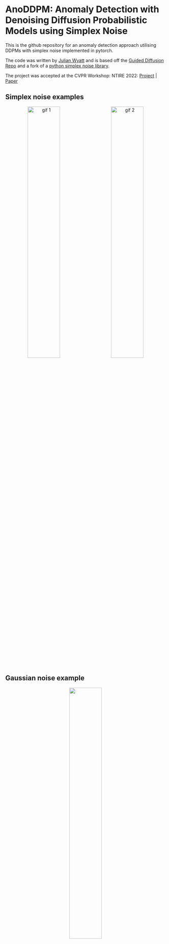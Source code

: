 # AnoDDPM: Anomaly Detection with Denoising Diffusion Probabilistic Models using Simplex Noise

This is the github repository for an anomaly detection approach utilising DDPMs with simplex noise implemented in
pytorch.

The code was written by [Julian Wyatt](https://github.com/Julian-Wyatt) and is based off
the [Guided Diffusion Repo](https://github.com/openai/guided-diffusion) and a fork of
a [python simplex noise library](https://github.com/lmas/opensimplex).

The project was accepted at the CVPR Workshop: NTIRE 2022: [Project](https://julianwyatt.co.uk/anoddpm)
| [Paper](https://openaccess.thecvf.com/content/CVPR2022W/NTIRE/html/Wyatt_AnoDDPM_Anomaly_Detection_With_Denoising_Diffusion_Probabilistic_Models_Using_Simplex_CVPRW_2022_paper.html)

## Simplex noise examples

<p align="center">
  <img alt="gif 1" src="https://github.com/Julian-Wyatt/JulianWyatt.github.io/blob/db50a67bec8aece87e185260572ece35d74b74df/assets/img/portfolio/anoddpm2-compressed.gif" width="45%">
&nbsp; &nbsp; &nbsp; &nbsp;
  <img alt="gif 2" src="https://github.com/Julian-Wyatt/JulianWyatt.github.io/blob/db50a67bec8aece87e185260572ece35d74b74df/assets/img/portfolio/anoddpm3-compressed.gif" width="45%">
</p>

## Gaussian noise example

<p align="center">
  <img src='https://github.com/Julian-Wyatt/JulianWyatt.github.io/blob/db50a67bec8aece87e185260572ece35d74b74df/assets/img/portfolio/anoddpmGauss.gif' width=45%>
</p>

## File structure:

- dataset.py - custom dataset loader
- detection.py - code for generating measures & initial testing and experimentation.
- diffusion_training.py - training procedure
- evaluation.py - functions for measures and metrics
- GaussianDiffusion.py - Gaussian architecture with custom detection, forked from https://github.
  com/openai/guided-diffusion
- generate_images.py - generates images for Figs in paper
- graphs.py - reduce graph quality, load and visualise graphs
- helpers.py - helper functions for use in several places ie checkpoint loading
- perlin.py - Generating Fig 2 and testing octaves
- simplex.py - Simplex class - forked from https://github.com/lmas/opensimplex with added multi-scale code.
- UNet.py - UNet architecture, forked from https://github.com/openai/guided-diffusion
- test_args/args{i}.json - primary example seen below
- model/diff-params-ARGS={i}/params-final.pt - checkpoint for i'th arg
- Examples/ - demonstration of early testing
- diffusion-videos/ARGS={i}/ - video outputs of varying args across training, testing and detection
- diffusion-training-images/ARGS={i}/ - detection images
- metrics/ - storage of varying metrics
- final-outputs/ - outputs from generate_images.py

For access to checkpoints, please get in touch. For access to datasets, please refer to the paper's citations.

## How To...

### Train

To train a model, run `python3 diffusion_training.py ARG_NUM` where `ARG_NUM` is the number relating to the json arg
file. These arguments are stored in ./test_args/ and are called args1.json for example.

### Evaluate

To evaluate a model, run `python3 detection.py ARG_NUM`, and ensure the script runs the correct sub function.

### Datasets

To perform the same tests, store the anomalous dataset
in `./DATASETS/CancerousDataset/EdinburghDataset/Anomalous-T1/raw` and the training dataset in
`./DATASETS/Train/`. The training dataset contained 100 folders where each contained the raw file and the numpy
extracted file. To add a new dataset, edit the `dataset.py` file and ensure the new dataset is loaded via the script
you're running.

## Example args:

{
"img_size": [256,256],
"Batch_Size": 1,
"EPOCHS": 3000,
"T": 1000,
"base_channels": 128,
"beta_schedule": "linear",
"channel_mults": "",
"loss-type": "l2",
"loss_weight": "none",
"train_start": true,
"lr": 1e-4,
"random_slice": true,
"sample_distance": 800,
"weight_decay": 0.0,
"save_imgs":false,
"save_vids":true,
"dropout":0,
"attention_resolutions":"16,8",
"num_heads":2,
"num_head_channels":-1,
"noise_fn":"simplex",
"dataset": "mri"
}

## Citation:

If you use this code for your research, please cite:<br>
AnoDDPM: Anomaly Detection With Denoising Diffusion Probabilistic Models Using Simplex Noise<br>
[Julian Wyatt](https://github.com/Julian-Wyatt), [Adam Leach](https://github.com/qazwsxal)
, [Sebastian M. Schmon](https://scholar.google.com/citations?user=hs2WrYYAAAAJ&hl=en&oi=ao)
, [Chris G. Willcocks](https://github.com/cwkx); Proceedings of the IEEE/CVF Conference on Computer Vision and Pattern
Recognition (CVPR) Workshops, 2022

```
@InProceedings{Wyatt_2022_CVPR,
    author    = {Wyatt, Julian and Leach, Adam and Schmon, Sebastian M. and Willcocks, Chris G.},
    title     = {AnoDDPM: Anomaly Detection With Denoising Diffusion Probabilistic Models Using Simplex Noise},
    booktitle = {Proceedings of the IEEE/CVF Conference on Computer Vision and Pattern Recognition (CVPR) Workshops},
    month     = {June},
    year      = {2022},
    pages     = {650-656}
}
```

### Commands
analyze image 002-2 with arguments 1 and slice id 40
```
python analyze_image.py 1 002-2 40
``` 